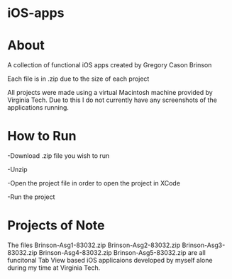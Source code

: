 # iOS-apps

# About
A collection of functional iOS apps created by Gregory Cason Brinson

Each file is in .zip due to the size of each project

All projects were made using a virtual Macintosh machine provided by Virginia Tech. Due to this I do not currently have any screenshots of the applications running.


# How to Run
-Download .zip file you wish to run

-Unzip

-Open the project file in order to open the project in XCode

-Run the project


# Projects of Note

The files 
  Brinson-Asg1-83032.zip
  Brinson-Asg2-83032.zip
  Brinson-Asg3-83032.zip
  Brinson-Asg4-83032.zip
  Brinson-Asg5-83032.zip
are all funcitonal Tab View based iOS applicaions developed by myself alone during my time at Virginia Tech.






 
 


